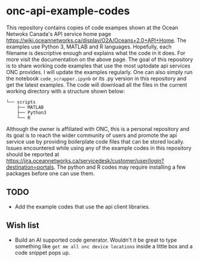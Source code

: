 # onc-api-example-codes


 This repository contains copies of code exampes shown at the Ocean Netwoks Canada's API service home page https://wiki.oceannetworks.ca/display/O2A/Oceans+2.0+API+Home. The examples use Python 3, MATLAB and R languages. Hopefully, each filename is descriptive enough and explains what the code in it does. For more visit the documentation on the above page. The goal of this repository is to share working code examples that use the most uptodate api services ONC provides. I will update the examples regularly. One can also simply run the notebook `code_scrapper.ipynb` or its .py version in this repository and get the latest examples. The code will download all the files in the current working directory with a structure shown below:

```
└── scripts
    ├── MATLAB
    ├── Python3
    └── R
```

Although the owner is affiliated with ONC, this is a personal repository and its goal is to reach the wider community of users and promote the api service use by providing boilerplate code files that can be stored locally. Issues encountered while using any of the example codes in this repository should be reported at https://jira.oceannetworks.ca/servicedesk/customer/user/login?destination=portals. The python and R codes may require installing a few packages before one can use them.

## TODO

 - Add the example codes that use the api client libraries.

## Wish list

- Build an AI supported code generator. Wouldn't it be great to type something like `get me all onc device locations` inside a little box and a code snippet pops up.